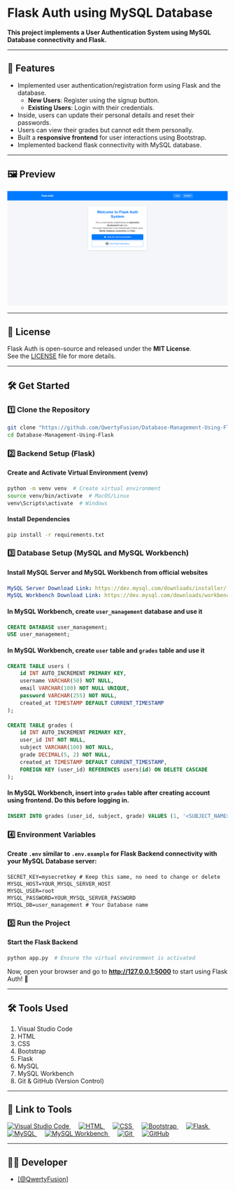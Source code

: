# Flask Auth using MySQL Database

<p><strong>This project implements a User Authentication System using MySQL Database connectivity and Flask.</strong></p>

---

## 🚀 Features
- Implemented user authentication/registration form using Flask and the database.  
   - **New Users**: Register using the signup button.  
   - **Existing Users**: Login with their credentials.  
- Inside, users can update their personal details and reset their passwords.
- Users can view their grades but cannot edit them personally.
- Built a **responsive frontend** for user interactions using Bootstrap.
- Implemented backend flask connectivity with MySQL database.

---

## 🖼️ Preview
![Home Page](./preview/home.png)

---

## 📜 License  

Flask Auth is open-source and released under the **MIT License**.  
See the [LICENSE](./LICENSE) file for more details.

---

## 🛠️ Get Started

### 1️⃣ Clone the Repository
```sh
git clone "https://github.com/QwertyFusion/Database-Management-Using-Flask"
cd Database-Management-Using-Flask
```

### 2️⃣ Backend Setup (Flask)

#### Create and Activate Virtual Environment (venv)
```sh
python -m venv venv  # Create virtual environment
source venv/bin/activate  # MacOS/Linux
venv\Scripts\activate  # Windows
```

#### Install Dependencies
```sh
pip install -r requirements.txt
```

### 3️⃣ Database Setup (MySQL and MySQL Workbench)

#### Install MySQL Server and MySQL Workbench from official websites
```yaml
MySQL Server Download Link: https://dev.mysql.com/downloads/installer/
MySQL Workbench Download Link: https://dev.mysql.com/downloads/workbench/
```

#### In MySQL Workbench, create `user_management` database and use it
```sql
CREATE DATABASE user_management;
USE user_management;
```

#### In MySQL Workbench, create `user` table and `grades` table and use it 
```sql
CREATE TABLE users (
    id INT AUTO_INCREMENT PRIMARY KEY,
    username VARCHAR(50) NOT NULL,
    email VARCHAR(100) NOT NULL UNIQUE,
    password VARCHAR(255) NOT NULL,
    created_at TIMESTAMP DEFAULT CURRENT_TIMESTAMP
);

CREATE TABLE grades (
    id INT AUTO_INCREMENT PRIMARY KEY,
    user_id INT NOT NULL,
    subject VARCHAR(100) NOT NULL,
    grade DECIMAL(5, 2) NOT NULL,
    created_at TIMESTAMP DEFAULT CURRENT_TIMESTAMP,
    FOREIGN KEY (user_id) REFERENCES users(id) ON DELETE CASCADE
);
```

#### In MySQL Workbench, insert into `grades` table after creating account using frontend. Do this before logging in.
```sql
INSERT INTO grades (user_id, subject, grade) VALUES (1, '<SUBJECT_NAME>', <GRADE>);
```

### 4️⃣ Environment Variables

#### Create `.env` similar to `.env.example` for Flask Backend connectivity with your MySQL Database server:
```env
SECRET_KEY=mysecretkey # Keep this same, no need to change or delete
MYSQL_HOST=YOUR_MYSQL_SERVER_HOST
MYSQL_USER=root
MYSQL_PASSWORD=YOUR_MYSQL_SERVER_PASSWORD
MYSQL_DB=user_management # Your Database name
```

### 5️⃣ Run the Project

#### Start the Flask Backend
```bash
python app.py  # Ensure the virtual environment is activated
```

Now, open your browser and go to **http://127.0.0.1:5000** to start using Flask Auth! 🚀

---

## 🛠 Tools Used  

<ol>
  <li>Visual Studio Code</li>
  <li>HTML</li>
  <li>CSS</li>
  <li>Bootstrap</li>
  <li>Flask</li>
  <li>MySQL</li>
  <li>MySQL Workbench</li>
  <li>Git & GitHub (Version Control)</li>
</ol>

---

## 🔗 Link to Tools  

<p align="left">
<a href="https://code.visualstudio.com" target="_blank" rel="noreferrer">
  <img src="https://www.vectorlogo.zone/logos/visualstudio_code/visualstudio_code-icon.svg" alt="Visual Studio Code" width="40" height="40"/>
</a>&emsp;
<a href="https://developer.mozilla.org/en-US/docs/Web/HTML" target="_blank" rel="noreferrer">
  <img src="https://cdn.iconscout.com/icon/free/png-256/free-html-5-logo-icon-download-in-svg-png-gif-file-formats--programming-langugae-language-pack-logos-icons-1175208.png?f=webp&w=256" alt="HTML" width="40" height="40"/>
</a>&emsp;
<a href="https://developer.mozilla.org/en-US/docs/Web/CSS" target="_blank" rel="noreferrer">
  <img src="https://upload.wikimedia.org/wikipedia/commons/thumb/6/62/CSS3_logo.svg/2048px-CSS3_logo.svg.png" alt="CSS" width="40" height="40"/>
</a>&emsp;
<a href="https://getbootstrap.com" target="_blank" rel="noreferrer">
  <img src="https://upload.wikimedia.org/wikipedia/commons/thumb/b/b2/Bootstrap_logo.svg/1280px-Bootstrap_logo.svg.png" alt="Bootstrap" width="40"/>
</a>&emsp;
<a href="https://flask.palletsprojects.com/" target="_blank" rel="noreferrer">
  <img src="https://play-lh.googleusercontent.com/ekpyJiZppMBBxCR5hva9Zz1pr3MYlFP-vWTYR3eIU7HOMAmg3jCJengHJ1GFgFMyyYc" alt="Flask" width="40" height="40"/>
</a>&emsp;
<a href="https://dev.mysql.com/downloads/installer/" target="_blank" rel="noreferrer">
  <img src="https://upload.wikimedia.org/wikipedia/commons/thumb/0/0e/Antu_mysql-workbench.svg/800px-Antu_mysql-workbench.svg.png" alt="MySQL" width="40" height="40"/>
</a>&emsp;
<a href="https://dev.mysql.com/downloads/workbench/" target="_blank" rel="noreferrer">
  <img src="https://img.utdstc.com/icon/f6f/11c/f6f11c75fda63dd454fa5db9610a77cfd6752be4db11010f2e4252551a4abccd:200" alt="MySQL Workbench" width="40" height="40"/>
</a>&emsp;
<a href="https://git-scm.com/" target="_blank" rel="noreferrer">
  <img src="https://www.vectorlogo.zone/logos/git-scm/git-scm-icon.svg" alt="Git" width="40" height="40"/>
</a>&emsp;
<a href="https://github.com/" target="_blank" rel="noreferrer">
  <img src="https://uxwing.com/wp-content/themes/uxwing/download/brands-and-social-media/github-white-icon.png" alt="GitHub" width="40" height="40"/>
</a>
</p>

---

## 👨‍💻 Developer  

<ul>
  <li><a href="https://github.com/QwertyFusion">[@QwertyFusion]</a></li>
</ul>
